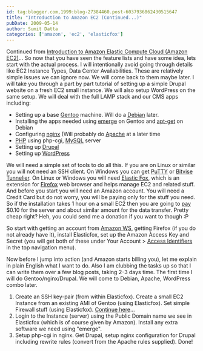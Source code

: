 ```yaml
---
id: tag:blogger.com,1999:blog-27384460.post-6037936862430515647
title: "Introduction to Amazon EC2 (Continued...)"
pubDate: 2009-05-14
author: Sumit Datta
categories: ['amazon', 'ec2', 'elasticfox']
---
```


Continued from [Introduction to Amazon Elastic Compute Cloud (Amazon EC2)](/2009/05/introduction-to-amazon-elastic-compute.html)...
So now that you have seen the feature lists and have some idea, lets start with the actual process. I will intentionally avoid going through details like EC2 Instance Types, Data Center Availabilities. These are relatively simple issues we can ignore now. We will come back to them maybe later. I will take you through a part by part tutorial of setting up a simple Drupal website on a fresh EC2 small instance. We will also setup WordPress on the same setup. We will deal with the full LAMP stack and our CMS apps including:

* Setting up a base [Gentoo](http://www.gentoo.org/) machine. Will do a [Debian](http://www.debian.org/) later.
* Installing the apps needed using [emerge](http://www.gentoo.org/doc/en/handbook/handbook-x86.xml?part=2&chap=1) on Gentoo and [apt-get](http://www.debian.org/doc/manuals/apt-howto/) on Debian
* Configuring [nginx](http://nginx.net/) (Will probably do [Apache](http://httpd.apache.org/) at a later time
* [PHP](http://www.php.net/) using php-cgi, [MySQL](http://dev.mysql.com/) server
* Setting up [Drupal](http://drupal.org/)
* Setting up [WordPress](http://wordpress.org/)

We will need a simple set of tools to do all this. If you are on Linux or similar you will not need an SSH client. On Windows you can get [PuTTY](http://www.chiark.greenend.org.uk/~sgtatham/putty/) or [Bitvise Tunnelier](http://www.bitvise.com/tunnelier). On Linux or Windows you will need [Elastic Fox](http://developer.amazonwebservices.com/connect/entry.jspa?externalID=609), which is an extension for [Firefox](http://www.mozilla.com/en-US/firefox) web browser and helps manage EC2 and related stuff. And before you start you will need an Amazon account. You will need a Credit Card but do not worry, you will be paying only for the stuff you need. So if the installation takes 1 hour on a small EC2 then you are going to [pay](http://aws.amazon.com/ec2/#pricing) $0.10 for the server and about similar amount for the data transfer. Pretty cheap right? Heh, you could send me a donation if you want to though :P

So start with getting an account from [Amazon WS](https://aws-portal.amazon.com/gp/aws/developer/registration/index.html), getting Firefox (if you do not already have it), install Elasticfox, set up the Amazon Access Key and Secret (you will get both of these under Your Account > [Access Identifiers](http://aws-portal.amazon.com/gp/aws/developer/account/index.html?action=access-key) in the top navigation menu).

Now before I jump into action (and Amazon starts billing you), let me explain in plain English what I want to do. Also I am clubbing the tasks up so that I can write them over a few blog posts, taking 2-3 days time. The first time I will do Gentoo/nginx/Drupal. We will come to Debian, Apache, WordPress combo later.

1. Create an SSH key-pair (from within Elasticfox). Create a small EC2 Instance from an existing AMI of Gentoo (using Elasticfox). Set simple Firewall stuff (using Elasticfox). [Continue here](/2009/05/basic-gentoo-on-amazon-ec2.html)...
2. Login to the Instance (server) using the Public Domain name we see in Elasticfox (which is of course given by Amazon). Install any extra software we need using "emerge".
3. Setup php-cgi in nginx. Get Drupal, setup nginx configuration for Drupal including rewrite rules (convert from the Apache rules supplied). Done!